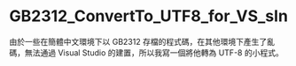 # GB2312_ConvertTo_UTF8_for_VS_sln

由於一些在簡體中文環境下以 GB2312 存檔的程式碼，在其他環境下產生了亂碼，無法通過 Visual Studio 的建置，所以我寫一個將他轉為 UTF-8 的小程式。